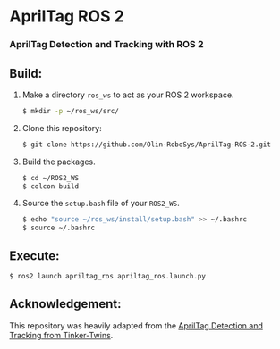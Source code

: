 # AprilTag ROS 2
### AprilTag Detection and Tracking with ROS 2


## Build:
1. Make a directory `ros_ws` to act as your ROS 2 workspace.
    ```bash
    $ mkdir -p ~/ros_ws/src/
    ```
2. Clone this repository:
    ```bash
    $ git clone https://github.com/Olin-RoboSys/AprilTag-ROS-2.git
    ```
3. Build the packages.
    ```bash
    $ cd ~/ROS2_WS
    $ colcon build
    ```
4. Source the `setup.bash` file of your `ROS2_WS`.
    ```bash
    $ echo "source ~/ros_ws/install/setup.bash" >> ~/.bashrc
    $ source ~/.bashrc
    ```

## Execute:
```bash
$ ros2 launch apriltag_ros apriltag_ros.launch.py
```

## Acknowledgement:
This repository was heavily adapted from the [AprilTag Detection and Tracking from Tinker-Twins](https://github.com/Tinker-Twins/AprilTag).
